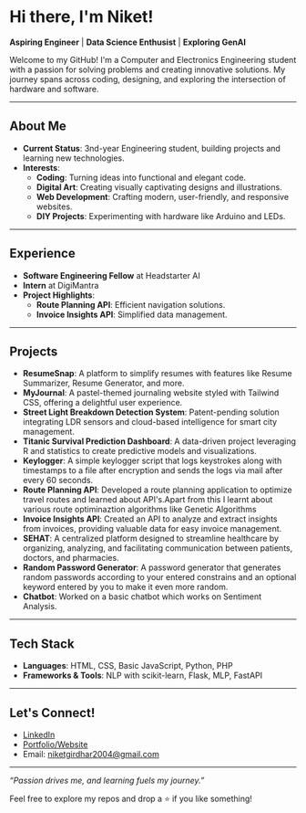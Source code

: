 
# Hi there, I'm Niket!  

**Aspiring Engineer** | **Data Science Enthusist** | **Exploring GenAI**  

Welcome to my GitHub! I'm a Computer and Electronics Engineering student with a passion for solving problems and creating innovative solutions. My journey spans across coding, designing, and exploring the intersection of hardware and software.  

---

## About Me  

- **Current Status**: 3nd-year Engineering student, building projects and learning new technologies.  
- **Interests**: 
  - **Coding**: Turning ideas into functional and elegant code.  
  - **Digital Art**: Creating visually captivating designs and illustrations.  
  - **Web Development**: Crafting modern, user-friendly, and responsive websites.  
  - **DIY Projects**: Experimenting with hardware like Arduino and LEDs.

---

## Experience  

- **Software Engineering Fellow** at Headstarter AI  
- **Intern** at DigiMantra  
- **Project Highlights**:  
  - **Route Planning API**: Efficient navigation solutions.  
  - **Invoice Insights API**: Simplified data management.  

---

## Projects  

- **ResumeSnap**: A platform to simplify resumes with features like Resume Summarizer, Resume Generator, and more.  
- **MyJournal**: A pastel-themed journaling website styled with Tailwind CSS, offering a delightful user experience.  
- **Street Light Breakdown Detection System**: Patent-pending solution integrating LDR sensors and cloud-based intelligence for smart city management.
- **Titanic Survival Prediction Dashboard**: A data-driven project leveraging R and statistics to create predictive models and visualizations.  
- **Keylogger**: A simple keylogger script that logs keystrokes along with timestamps to a file after encryption and sends the logs via mail after every 60 seconds.
- **Route Planning API**: Developed a route planning application to optimize travel routes and learned about API's.Apart from this I learnt about various route optiminaztion algorithms like Genetic Algorithms
- **Invoice Insights API**: Created an API to analyze and extract insights from invoices, providing valuable data for easy invoice management.
- **SEHAT**: A centralized platform designed to streamline healthcare by organizing, analyzing, and facilitating communication between patients, doctors, and pharmacies.
- **Random Password Generator**: A password generator that generates random passwords according to your entered constrains and an optional keyword entered by you to make it even more random.
- **Chatbot**: Worked on a basic chatbot which works on Sentiment Analysis.

---

## Tech Stack  

- **Languages**: HTML, CSS, Basic JavaScript, Python, PHP
- **Frameworks & Tools**: NLP with scikit-learn, Flask, MLP, FastAPI

---

## Let's Connect!  

- [LinkedIn](https://www.linkedin.com/in/niket-girdhar-068858250/)  
- [Portfolio/Website](https://niketgirdhar22.github.io/portfolio/)  
- Email: niketgirdhar2004@gmail.com

--- 

*“Passion drives me, and learning fuels my journey.”*  

Feel free to explore my repos and drop a ⭐️ if you like something!
